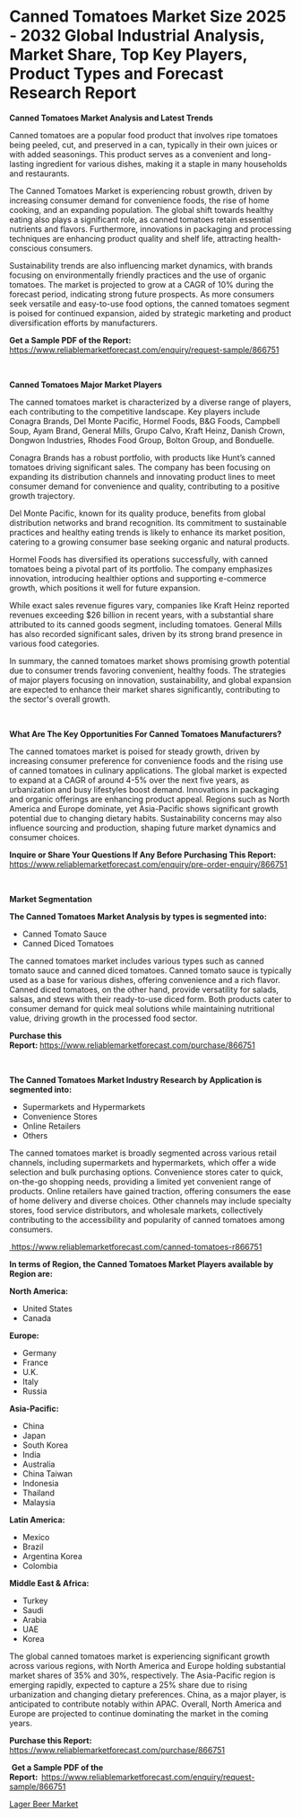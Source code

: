 <p><h1>Canned Tomatoes Market Size 2025 - 2032 Global Industrial Analysis, Market Share, Top Key Players, Product Types and Forecast Research Report</h1></p><p><strong>Canned Tomatoes Market Analysis and Latest Trends</strong></p>
<p><p>Canned tomatoes are a popular food product that involves ripe tomatoes being peeled, cut, and preserved in a can, typically in their own juices or with added seasonings. This product serves as a convenient and long-lasting ingredient for various dishes, making it a staple in many households and restaurants.</p><p>The Canned Tomatoes Market is experiencing robust growth, driven by increasing consumer demand for convenience foods, the rise of home cooking, and an expanding population. The global shift towards healthy eating also plays a significant role, as canned tomatoes retain essential nutrients and flavors. Furthermore, innovations in packaging and processing techniques are enhancing product quality and shelf life, attracting health-conscious consumers.</p><p>Sustainability trends are also influencing market dynamics, with brands focusing on environmentally friendly practices and the use of organic tomatoes. The market is projected to grow at a CAGR of 10% during the forecast period, indicating strong future prospects. As more consumers seek versatile and easy-to-use food options, the canned tomatoes segment is poised for continued expansion, aided by strategic marketing and product diversification efforts by manufacturers.</p></p>
<p><strong>Get a Sample PDF of the Report:&nbsp;</strong> <a href="https://www.reliablemarketforecast.com/enquiry/request-sample/866751?utm_campaign=2730&utm_medium=2&utm_source=Github&utm_content=ia&utm_term=07042025&utm_id=canned-tomatoes">https://www.reliablemarketforecast.com/enquiry/request-sample/866751</a></p>
<p>&nbsp;</p>
<p><strong>Canned Tomatoes Major Market Players</strong></p>
<p><p>The canned tomatoes market is characterized by a diverse range of players, each contributing to the competitive landscape. Key players include Conagra Brands, Del Monte Pacific, Hormel Foods, B&G Foods, Campbell Soup, Ayam Brand, General Mills, Grupo Calvo, Kraft Heinz, Danish Crown, Dongwon Industries, Rhodes Food Group, Bolton Group, and Bonduelle.</p><p>Conagra Brands has a robust portfolio, with products like Hunt’s canned tomatoes driving significant sales. The company has been focusing on expanding its distribution channels and innovating product lines to meet consumer demand for convenience and quality, contributing to a positive growth trajectory.</p><p>Del Monte Pacific, known for its quality produce, benefits from global distribution networks and brand recognition. Its commitment to sustainable practices and healthy eating trends is likely to enhance its market position, catering to a growing consumer base seeking organic and natural products.</p><p>Hormel Foods has diversified its operations successfully, with canned tomatoes being a pivotal part of its portfolio. The company emphasizes innovation, introducing healthier options and supporting e-commerce growth, which positions it well for future expansion.</p><p>While exact sales revenue figures vary, companies like Kraft Heinz reported revenues exceeding $26 billion in recent years, with a substantial share attributed to its canned goods segment, including tomatoes. General Mills has also recorded significant sales, driven by its strong brand presence in various food categories.</p><p>In summary, the canned tomatoes market shows promising growth potential due to consumer trends favoring convenient, healthy foods. The strategies of major players focusing on innovation, sustainability, and global expansion are expected to enhance their market shares significantly, contributing to the sector's overall growth.</p></p>
<p>&nbsp;</p>
<p><strong>What Are The Key Opportunities For Canned Tomatoes Manufacturers?</strong></p>
<p><p>The canned tomatoes market is poised for steady growth, driven by increasing consumer preference for convenience foods and the rising use of canned tomatoes in culinary applications. The global market is expected to expand at a CAGR of around 4-5% over the next five years, as urbanization and busy lifestyles boost demand. Innovations in packaging and organic offerings are enhancing product appeal. Regions such as North America and Europe dominate, yet Asia-Pacific shows significant growth potential due to changing dietary habits. Sustainability concerns may also influence sourcing and production, shaping future market dynamics and consumer choices.</p></p>
<p><strong>Inquire or Share Your Questions If Any Before Purchasing This Report:</strong> <a href="https://www.reliablemarketforecast.com/enquiry/pre-order-enquiry/866751?utm_campaign=2730&utm_medium=2&utm_source=Github&utm_content=ia&utm_term=07042025&utm_id=canned-tomatoes">https://www.reliablemarketforecast.com/enquiry/pre-order-enquiry/866751</a></p>
<p>&nbsp;</p>
<p><strong>Market Segmentation</strong></p>
<p><strong>The Canned Tomatoes Market Analysis by types is segmented into:</strong></p>
<p><ul><li>Canned Tomato Sauce</li><li>Canned Diced Tomatoes</li></ul></p>
<p><p>The canned tomatoes market includes various types such as canned tomato sauce and canned diced tomatoes. Canned tomato sauce is typically used as a base for various dishes, offering convenience and a rich flavor. Canned diced tomatoes, on the other hand, provide versatility for salads, salsas, and stews with their ready-to-use diced form. Both products cater to consumer demand for quick meal solutions while maintaining nutritional value, driving growth in the processed food sector.</p></p>
<p><strong>Purchase this Report:&nbsp;</strong><a href="https://www.reliablemarketforecast.com/purchase/866751?utm_campaign=2730&utm_medium=2&utm_source=Github&utm_content=ia&utm_term=07042025&utm_id=canned-tomatoes">https://www.reliablemarketforecast.com/purchase/866751</a></p>
<p>&nbsp;</p>
<p><strong>The Canned Tomatoes Market Industry Research by Application is segmented into:</strong></p>
<p><ul><li>Supermarkets and Hypermarkets</li><li>Convenience Stores</li><li>Online Retailers</li><li>Others</li></ul></p>
<p><p>The canned tomatoes market is broadly segmented across various retail channels, including supermarkets and hypermarkets, which offer a wide selection and bulk purchasing options. Convenience stores cater to quick, on-the-go shopping needs, providing a limited yet convenient range of products. Online retailers have gained traction, offering consumers the ease of home delivery and diverse choices. Other channels may include specialty stores, food service distributors, and wholesale markets, collectively contributing to the accessibility and popularity of canned tomatoes among consumers.</p></p>
<p><a href="https://www.reliablemarketforecast.com/canned-tomatoes-r866751?utm_campaign=2730&utm_medium=2&utm_source=Github&utm_content=ia&utm_term=07042025&utm_id=canned-tomatoes">&nbsp;https://www.reliablemarketforecast.com/canned-tomatoes-r866751</a></p>
<p><strong>In terms of Region, the Canned Tomatoes Market Players available by Region are:</strong></p>
<p>
    <p> <strong> North America: </strong>
        <ul>
            <li>United States</li>
            <li>Canada</li>
        </ul>
        </p> 
    <p> <strong> Europe: </strong>
        <ul>
            <li>Germany</li>
            <li>France</li>
            <li>U.K.</li>
            <li>Italy</li>
            <li>Russia</li>
        </ul>
        </p> 
    <p> <strong> Asia-Pacific: </strong>
        <ul>
            <li>China</li>
            <li>Japan</li>
            <li>South Korea</li>
            <li>India</li>
            <li>Australia</li>
            <li>China Taiwan</li>
            <li>Indonesia</li>
            <li>Thailand</li>
            <li>Malaysia</li>
        </ul>
        </p> 
    <p> <strong> Latin America: </strong>
        <ul>
            <li>Mexico</li>
            <li>Brazil</li>
            <li>Argentina Korea</li>
            <li>Colombia</li>
        </ul>
        </p> 
    <p> <strong> Middle East & Africa: </strong>
        <ul>
            <li>Turkey</li>
            <li>Saudi</li>
            <li>Arabia</li>
            <li>UAE</li>
            <li>Korea</li>
        </ul>
    </p>
    </p>
<p><p>The global canned tomatoes market is experiencing significant growth across various regions, with North America and Europe holding substantial market shares of 35% and 30%, respectively. The Asia-Pacific region is emerging rapidly, expected to capture a 25% share due to rising urbanization and changing dietary preferences. China, as a major player, is anticipated to contribute notably within APAC. Overall, North America and Europe are projected to continue dominating the market in the coming years.</p></p>
<p><strong>Purchase this Report: </strong><a href="https://www.reliablemarketforecast.com/purchase/866751?utm_campaign=2730&utm_medium=2&utm_source=Github&utm_content=ia&utm_term=07042025&utm_id=canned-tomatoes">https://www.reliablemarketforecast.com/purchase/866751</a></p>
<p>&nbsp;<strong>Get a Sample PDF of the Report:&nbsp;&nbsp;</strong><a href="https://www.reliablemarketforecast.com/enquiry/request-sample/866751?utm_campaign=2730&utm_medium=2&utm_source=Github&utm_content=ia&utm_term=07042025&utm_id=canned-tomatoes">https://www.reliablemarketforecast.com/enquiry/request-sample/866751</a></p>
<p><strong></strong></p>
<p><p><a href="https://github.com/semiensamuel72378/Market-Research-Report-List-1/blob/main/lager-beer-market.md?utm_campaign=2730&utm_medium=2&utm_source=Github&utm_content=ia&utm_term=07042025&utm_id=canned-tomatoes">Lager Beer Market</a></p></p>